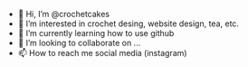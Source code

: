 - 👋 Hi, I’m @crochetcakes
- 👀 I’m interested in crochet desing, website design, tea, etc.
- 🌱 I’m currently learning how to use github
- 💞️ I’m looking to collaborate on ...
- 📫 How to reach me social media (instagram)

<!---
crochetcakes/crochetcakes is a ✨ special ✨ repository because its `README.md` (this file) appears on your GitHub profile.
You can click the Preview link to take a look at your changes.
--->
